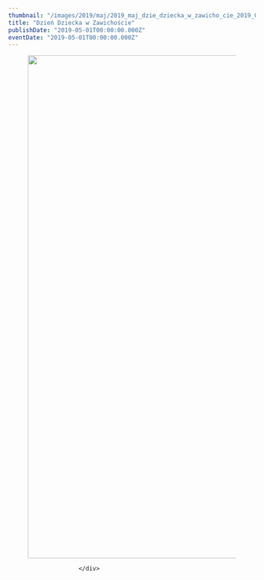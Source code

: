 ```yaml
---
thumbnail: "/images/2019/maj/2019_maj_dzie_dziecka_w_zawicho_cie_2019_05_dzie_dziecka_w_zawicho_cie_DZIEN-DZIECKA-ZAWICHOST-2019str-724x1024.jpg"
title: "Dzień Dziecka w Zawichoście"
publishDate: "2019-05-01T00:00:00.000Z"
eventDate: "2019-05-01T00:00:00.000Z"
---
```


<div class="entry-content">
							
							
<figure class="wp-block-image"><img fetchpriority="high" decoding="async" width="724" height="1024" src="/images/2019/maj/2019_maj_dzie_dziecka_w_zawicho_cie_2019_05_dzie_dziecka_w_zawicho_cie_DZIEN-DZIECKA-ZAWICHOST-2019str-724x1024.jpg" alt="" class="wp-image-6581" srcset="/images/2019/maj/2019_maj_dzie_dziecka_w_zawicho_cie_2019_05_dzie_dziecka_w_zawicho_cie_DZIEN-DZIECKA-ZAWICHOST-2019str-724x1024.jpg 724w, /images/2019/maj/DZIEN-DZIECKA-ZAWICHOST-2019str-212x300.jpg 212w, /images/2019/maj/DZIEN-DZIECKA-ZAWICHOST-2019str-768x1086.jpg 768w, /images/2019/maj/DZIEN-DZIECKA-ZAWICHOST-2019str.jpg 800w" sizes="(max-width: 724px) 100vw, 724px"></figure>
						
						</div>
